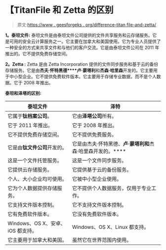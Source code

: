 # 【TitanFile 和 Zetta 的区别

> 原文:[https://www . geesforgeks . org/difference-titan file-and-zetta/](https://www.geeksforgeeks.org/difference-between-titanfile-and-zetta/)

**1。泰坦文件:**
泰坦文件是由泰坦文件公司提供的文件共享服务和云存储服务。它是可用的安全云计算服务之一。它主要在加拿大和美国使用。它为专业人员提供了一种安全的方式来共享文件和与他们的客户交流。它是由泰坦文件公司在 2011 年推出的。它不提供免费存储空间。

**2。Zetta :**
Zetta 是由 Zetta Incorporation 提供的文件同步服务和基于云的备份存储服务。它是由**杰夫·怀特黑德****卢·蒙塔利**和**杰森·哈里森**开发的。它主要用于中小型企业。它不提供免费软件版本。它主要用于存储专业数据，而不是个人数据。它于 2008 年推出。

**泰坦和泽塔的区别:**

<center>

| 泰坦文件 | 泽特 |
| --- | --- |
| 它属于**钛档案公司**。 | 它由**泽塔公司**所有。 |
| 它于 2011 年推出。 | 它于 2008 年推出。 |
| 它不提供免费存储空间。 | 它不提供免费服务。 |
| 它是由**钛文件公司**开发的。 | 它是由杰夫·怀特黑德、**卢·蒙塔利和**杰森·哈里森开发的。**** |
| 这是一个文件托管服务。 | 这是一个文件同步服务。 |
| 它提供云存储服务。 | 它提供基于云的备份服务。 |
| 个人、大小企业均可使用。 | 它被中小型企业使用。 |
| 它为个人数据提供存储服务。 | 它不提供个人数据服务，仅用于专业工作。 |
| 它支持文件版本控制。 | 它不支持文件版本控制。 |
| 它有免费软件版本。 | 它没有免费软件版本。 |
| Windows、OS X、安卓、iOS 都支持。 | Windows、OS X、Linux 都支持。 |
| 它主要用于加拿大和美国。 | 虽然它在世界范围内使用。 |

</center>